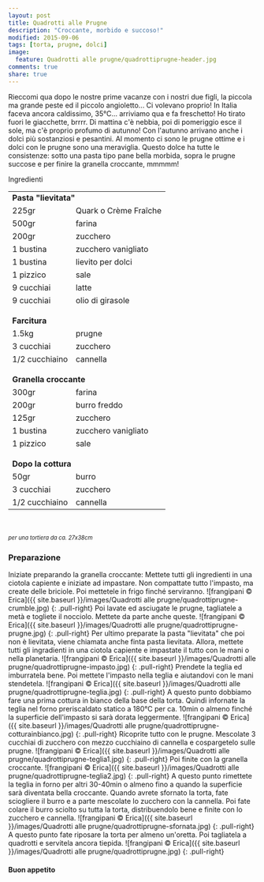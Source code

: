 ```yaml
---
layout: post
title: Quadrotti alle Prugne
description: "Croccante, morbido e succoso!"
modified: 2015-09-06
tags: [torta, prugne, dolci]
image:
  feature: Quadrotti alle prugne/quadrottiprugne-header.jpg
comments: true
share: true
---
```


Rieccomi qua dopo le nostre prime vacanze con i nostri due figli, la piccola ma grande peste ed il piccolo angioletto... Ci volevano proprio! In Italia faceva ancora caldissimo, 35°C... arriviamo qua e fa freschetto! Ho tirato fuori le giacchette, brrrr. Di mattina c'è nebbia, poi di pomeriggio esce il sole, ma c'è proprio profumo di autunno! Con l'autunno arrivano anche i dolci più sostanziosi e pesantini. Al momento ci sono le prugne ottime e i dolci con le prugne sono una meraviglia. Questo dolce ha tutte le consistenze: sotto una pasta tipo pane bella morbida, sopra le prugne succose e per finire la granella croccante, mmmmm!


<div class="ingredients">
  <div class="ingredients-title">Ingredienti</div>
  <table>
    <tbody>
      <tr>
        <td colspan="2"><b>Pasta "lievitata"</b></td>
      </tr>
      <tr>
        <td>225gr</td>
        <td>Quark o Crème Fraîche</td>
      </tr>
      <tr>
        <td>500gr</td>
        <td>farina</td>
      </tr>
      <tr>
        <td>200gr</td>
        <td>zucchero</td>
      </tr>
      <tr>
        <td>1 bustina</td>
        <td>zucchero vanigliato</td>
      </tr>
      <tr>
        <td>1 bustina</td>
        <td>lievito per dolci</td>
      </tr>
      <tr>
        <td>1 pizzico</td>
        <td>sale</td>
      </tr>
      <tr>
        <td>9 cucchiai</td>
        <td>latte</td>
      </tr>
      <tr>
        <td>9 cucchiai</td>
        <td>olio di girasole</td>
      </tr>
      <tr style="height: 15px;"></tr>
      <tr>          
        <td colspan="2"><b>Farcitura</b></td>
      </tr>
      <tr>
        <td>1.5kg</td>
        <td>prugne</td>
      </tr>
      <tr>
        <td>3 cucchiai</td>
        <td>zucchero</td>
      </tr>
      <tr>
        <td>1/2 cucchiaino</td>
        <td>cannella</td>
      </tr>
      <tr style="height: 15px;"></tr>
      <tr>          
        <td colspan="2"><b>Granella croccante</b></td>
      </tr>
      <tr>
        <td>300gr</td>
        <td>farina</td>
      </tr>
      <tr>
        <td>200gr</td>
        <td>burro freddo</td>
      </tr>
      <tr>
        <td>125gr</td>
        <td>zucchero</td>
      </tr>
      <tr>
        <td>1 bustina</td>
        <td>zucchero vanigliato</td>
      </tr>
      <tr>
        <td>1 pizzico</td>
        <td>sale</td>
      </tr>
      <tr style="height: 15px;"></tr>
      <tr>          
        <td colspan="2"><b>Dopo la cottura</b></td>
      </tr>
      <tr>
        <td>50gr</td>
        <td>burro</td>
      </tr>
      <tr>
        <td>3 cucchiai</td>
        <td>zucchero</td>
      </tr>
      <tr>
        <td>1/2 cucchiaino</td>
        <td>cannella</td>
      </tr>
    </tbody>
  </table>
  <br></br>
  <i class="pull-right" style="font-size: 80%;">per una tortiera da ca. 27x38cm</i>
</div>


<h3>
  <font color="grey">
    <i class="icon-cogs"></i>
  </font> Preparazione
</h3>

Iniziate preparando la granella croccante: Mettete tutti gli ingredienti in una ciotola capiente e iniziate ad impastare. Non compattate tutto l'impasto, ma create delle briciole. Poi mettetele in frigo finché serviranno.
![frangipani © Erica]({{ site.baseurl }}/images/Quadrotti alle prugne/quadrottiprugne-crumble.jpg)
{: .pull-right}
Poi lavate ed asciugate le prugne, tagliatele a metà e togliete il nocciolo. Mettete da parte anche queste.
![frangipani © Erica]({{ site.baseurl }}/images/Quadrotti alle prugne/quadrottiprugne-prugne.jpg)
{: .pull-right}
Per ultimo preparate la pasta "lievitata" che poi non è lievitata, viene chiamata anche finta pasta lievitata. Allora, mettete tutti gli ingradienti in una ciotola capiente e impastate il tutto con le mani o nella planetaria.
![frangipani © Erica]({{ site.baseurl }}/images/Quadrotti alle prugne/quadrottiprugne-impasto.jpg)
{: .pull-right}
Prendete la teglia ed imburratela bene. Poi mettete l'impasto nella teglia e aiutandovi con le mani stendetela.
![frangipani © Erica]({{ site.baseurl }}/images/Quadrotti alle prugne/quadrottiprugne-teglia.jpg)
{: .pull-right}
A questo punto dobbiamo fare una prima cottura in bianco della base della torta. Quindi infornate la teglia nel forno preriscaldato statico a 180°C per ca. 10min o almeno finché la superficie dell'impasto si sarà dorata leggermente.
![frangipani © Erica]({{ site.baseurl }}/images/Quadrotti alle prugne/quadrottiprugne-cotturainbianco.jpg)
{: .pull-right}
Ricoprite tutto con le prugne. Mescolate 3 cucchiai di zucchero con mezzo cucchiaino di cannella e cospargetelo sulle prugne.
![frangipani © Erica]({{ site.baseurl }}/images/Quadrotti alle prugne/quadrottiprugne-teglia1.jpg)
{: .pull-right}
Poi finite con la granella croccante.
![frangipani © Erica]({{ site.baseurl }}/images/Quadrotti alle prugne/quadrottiprugne-teglia2.jpg)
{: .pull-right}
A questo punto rimettete la teglia in forno per altri 30-40min o almeno fino a quando la superficie sarà diventata bella croccante. Quando avrete sfornato la torta, fate sciogliere il burro e a parte mescolate lo zucchero con la cannella. Poi fate colare il burro sciolto su tutta la torta, distribuendolo bene e finite con lo zucchero e cannella.
![frangipani © Erica]({{ site.baseurl }}/images/Quadrotti alle prugne/quadrottiprugne-sfornata.jpg)
{: .pull-right}
A questo punto fate riposare la torta per almeno un'oretta. Poi tagliatela a quadrotti e servitela ancora tiepida.
![frangipani © Erica]({{ site.baseurl }}/images/Quadrotti alle prugne/quadrottiprugne.jpg)
{: .pull-right}

<h4>Buon appetito
  <font color="red">
    <i class="icon-smile"></i>
  </font>
</h4>
